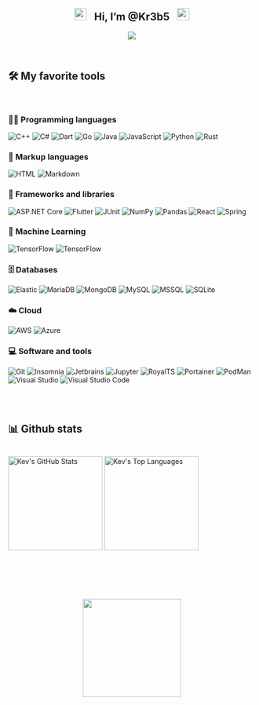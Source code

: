 <h2 align="center">
  <img src="https://media3.giphy.com/media/wogIubFweiBkn6y8KU/200w.webp" width="25">    &nbsp; 
  Hi, I’m @Kr3b5 &nbsp; 
  <img src="https://media3.giphy.com/media/wogIubFweiBkn6y8KU/200w.webp" width="25">
</h2>

<!-- Typing SVG by DenverCoder1 - https://github.com/DenverCoder1/readme-typing-svg -->
<p align="center">
  <a href="https://github.com/Kr3b5"><img src="https://readme-typing-svg.herokuapp.com/?lines=Full-stack%20Developer;Software%20Engineer;Always%20learning%20new%20things&font=Fira%20Code&center=true&width=440&height=45&color=009933&vCenter=true&size=22"></a>
</p>
<br/>



## 🛠️ My favorite tools
<br/>

### 👨‍💻 Programming languages
<p>
    <img alt="C++" src="https://custom-icon-badges.herokuapp.com/badge/C++-9C033A.svg?logo=cpp2&logoColor=white">
    <img alt="C#" src="https://custom-icon-badges.herokuapp.com/badge/C%23-68217A.svg?logo=cs2&logoColor=white">
    <img alt="Dart" src="https://img.shields.io/badge/Dart-15A6C4.svg?logo=dart&logoColor=bl">
    <img alt="Go" src="https://img.shields.io/badge/GoLang-00ABD7.svg?logo=go&logoColor=white">
    <img alt="Java" src="https://img.shields.io/badge/Java-007396.svg?logo=oracle&logoColor=white">
    <img alt="JavaScript" src="https://img.shields.io/badge/JavaScript-F7DF1E.svg?logo=javascript&logoColor=black">
    <img alt="Python" src="https://img.shields.io/badge/Python-14354C.svg?logo=python&logoColor=white">
    <img alt="Rust" src="https://img.shields.io/badge/Rust-DD3916.svg?logo=rust&logoColor=white">
</p>

### 📄 Markup languages
<p>
    <img alt="HTML" src="https://img.shields.io/badge/HTML-E34F26.svg?logo=html5&logoColor=white">
    <img alt="Markdown" src="https://img.shields.io/badge/Markdown-000000.svg?logo=markdown&logoColor=white">
</p>


### 🧰 Frameworks and libraries
<p>
    <img alt="ASP.NET Core" src="https://img.shields.io/badge/ASP.NET_Core-512BD4.svg?logo=dotnet&logoColor=white">
    <img alt="Flutter" src="https://img.shields.io/badge/Flutter-02569B.svg?logo=flutter&logoColor=white">
    <img alt="JUnit" src="https://custom-icon-badges.herokuapp.com/badge/JUnit-25A162.svg?logo=check-circle&logoColor=white">
    <img alt="NumPy" src="https://img.shields.io/badge/Numpy-013243.svg?logo=numpy&logoColor=white">
    <img alt="Pandas" src="https://img.shields.io/badge/Pandas-150458.svg?logo=pandas&logoColor=white">
    <img alt="React" src="https://custom-icon-badges.herokuapp.com/badge/React-51C2E0.svg?logo=react&logoColor=white">
    <img alt="Spring" src="https://img.shields.io/badge/-Spring-4ea94b?logo=Spring&logoColor=white">
</p>

### :crystal_ball: Machine Learning 
<p>
    <img alt="TensorFlow" src="https://custom-icon-badges.herokuapp.com/badge/TensorFlow-F3911D.svg?logo=tensorflow&logoColor=white">
    <img alt="TensorFlow" src="https://custom-icon-badges.herokuapp.com/badge/Keras-CE0000.svg?logo=keras&logoColor=white">
</p>


### 🗄️ Databases
<p>
    <img alt="Elastic" src="https://img.shields.io/badge/Elastic-3F3F3F.svg?logo=elastic&logoColor=white">
    <img alt="MariaDB" src="https://img.shields.io/badge/MariaDB-00838f.svg?logo=mariadb&logoColor=white">
    <img alt="MongoDB" src ="https://img.shields.io/badge/MongoDB-4ea94b.svg?logo=mongodb&logoColor=white">
    <img alt="MySQL" src="https://img.shields.io/badge/MySQL-3E6E93.svg?logo=mysql&logoColor=white">
    <img alt="MSSQL" src="https://custom-icon-badges.herokuapp.com/badge/MSSQL-025E8C.svg?logo=database&logoColor=white">
    <img alt="SQLite" src ="https://img.shields.io/badge/SQLite-07405e.svg?logo=sqlite&logoColor=white">
</p>

### ☁️ Cloud
<p>
    <img alt="AWS" src="https://img.shields.io/badge/AWS-262F3E.svg?logo=amazonwebservices&logoColor=white">
    <img alt="Azure" src="https://img.shields.io/badge/Azure-0D559D.svg?logo=Accusoft&logoColor=white">
</p>

### 💻 Software and tools
<p>
    <img alt="Git" src="https://img.shields.io/badge/Git-F05033.svg?logo=git&logoColor=white">
    <img alt="Insomnia" src="https://img.shields.io/badge/Insomnia-4000BF.svg?logo=insomnia&logoColor=white">
    <img alt="Jetbrains" src="https://img.shields.io/badge/JetBrains_IDEs-black.svg?logo=jetbrains&logoColor=white">
    <img alt="Jupyter" src="https://img.shields.io/badge/Jupyter-F37626.svg?logo=Jupyter&logoColor=white">
    <img alt="RoyalTS" src="https://img.shields.io/badge/Royal_TS-F7A81B?logo=&logoColor=white">
    <img alt="Portainer" src="https://img.shields.io/badge/Portainer-13BEF9?logo=portainer&logoColor=white">
    <img alt="PodMan" src="https://img.shields.io/badge/Podman-892CA0?logo=podman&logoColor=white">
    <img alt="Visual Studio" src="https://img.shields.io/badge/Visual%20Studio-1c1d1e.svg?logo=visual-studio&logoColor=blueviolet">
    <img alt="Visual Studio Code" src="https://img.shields.io/badge/Visual%20Studio%20Code-0078d7.svg?logo=visual-studio-code&logoColor=white">

</p>

<br/><br/>

## 📊 Github stats
<br>
<a href="https://github.com/anuraghazra/github-readme-stats"><img alt="Kev's GitHub Stats" src="https://github-readme-stats.vercel.app/api?username=Kr3b5&show_icons=true&theme=react&hide_border=true&bg_color=1F222E&icon_color=F8D866&count_private=true&cache_seconds=86400" height="192px"/></a>
<a href="https://github.com/anuraghazra/github-readme-stats"><img alt="Kev's Top Languages" src="https://github-readme-stats.vercel.app/api/top-langs/?username=Kr3b5&langs_count=8&layout=compact&theme=react&hide_border=true&bg_color=1F222E&icon_color=F8D866&hide=Jupyter%20Notebooks&cache_seconds=86400" height="192px"/></a>
<br/>

<!--
<a href="https://github.com/ashutosh00710/github-readme-activity-graph"><img alt="Kev's Activity Graph" src="https://activity-graph.herokuapp.com/graph?username=Kr3b5&theme=react-dark&bg_color=1F222E&hide_border=true&hide_title=true" /></a>
-->

</br></br></br></br>
<p align="center">
    <img src="https://media2.giphy.com/media/H7r5XcQccQvlXPwUOR/giphy.gif?cid=ecf05e47a8lzc9nrfxqx6xky7e4iazhtpefudieukg38iejz&rid=giphy.gif&ct=s"
    width="200">
</p>
